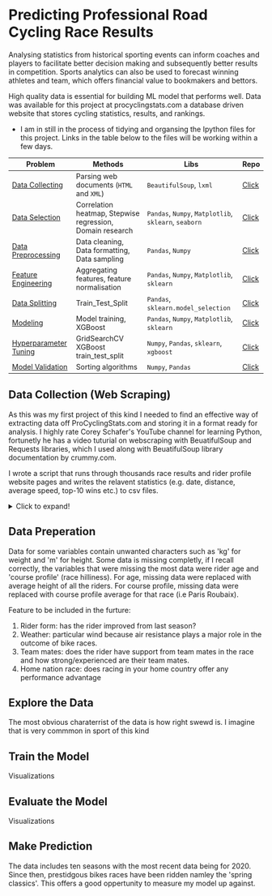 
#  Predicting Professional Road Cycling Race Results



Analysing statistics from historical sporting events can inform coaches and players to facilitate better decision making and subsequently better results in competition. Sports analytics can also be used to forecast winning athletes and team, which offers financial value to bookmakers and bettors.     

High quality data is essential for building ML model that performs well. Data was available for this project at procyclingstats.com a database driven website that stores cycling statistics, results, and rankings.   

* I am in still in the process of tidying and organsing the Ipython files for this project. Links in the table below to the files will be working within a few days. 

|__Problem__|__Methods__|__Libs__|__Repo__|
|-|-|-|-|
|[Data Collecting](#scraping-data-from-procyclingstats.com-for-machine-learning)|Parsing web documents (`HTML` and `XML`) |`BeautifulSoup`, `lxml`|[Click](https://github.com/IeuanEvans/ProCycling_Project/blob/master/Web_Scraping_PCS.ipynb)|
|[Data Selection](#Selecting-data-for-machine-learning-project)|Correlation heatmap, Stepwise regression, Domain research|`Pandas`, `Numpy`, `Matplotlib`, `sklearn`, `seaborn` |[Click]()|
|[Data Preprocessing](#processing-data-for-machine-learning-project)|Data cleaning, Data formatting, Data sampling|`Pandas`, `Numpy` |[Click]()|
|[Feature Engineering](#processing-data-for-machine-learning-project)|Aggregating features, feature normalisation|`Pandas`, `Numpy`, `Matplotlib`, `sklearn`|[Click]()|
|[Data Splitting](#splitting-dataset-training-set-and-test-set)|Train_Test_Split|`Pandas`, `sklearn.model_selection`|[Click]()|
|[Modeling](#training-model)|Model training, XGBoost|`Pandas`, `Numpy`, `Matplotlib`, `sklearn`|[Click]()|
|[Hyperparameter Tuning](#tuning-xgboost-hyperparameters)|GridSearchCV XGBoost train_test_split|`Numpy`, `Pandas`, `sklearn`, `xgboost`|[Click]()|
|[Model Validation](#comparing-model-predictions-against-fan-predictions)|Sorting algorithms|`Numpy`, `Pandas`|[Click]()|



## Data Collection (Web Scraping)

As this was my first project of this kind I needed to find an effective way of extracting data off ProCyclingStats.com and storing it in a format ready for analysis. I highly rate Corey Schafer's YouTube channel for learning Python, fortunetly he has a video tuturial on webscraping with BeuatifulSoup and Requests libraries, which I used along with BeuatifulSoup library documentation by crummy.com.

I wrote a script that runs through thousands race results and rider profile website pages and writes the relavent statistics (e.g. date, distance, average speed, top-10 wins etc.) to csv files.

<details>
  <summary>Click to expand!</summary>
  
  ![](images/Sraping_diagram.png)

</details>

## Data Preperation 

Data for some variables contain unwanted characters such as 'kg' for weight and 'm' for height. Some data is missing completly, if I recall correctly, the variables that were missing the most data were rider age and 'course profile' (race hilliness). For age, missing data were replaced with average height of all the riders. For course profile, missing data were replaced with course profile average for that race (i.e Paris Roubaix). 

Feature to be included in the furture: 
1) Rider form: has the rider improved from last season?
2) Weather: particular wind because air resistance plays a major role in the outcome of bike races.
3) Team mates: does the rider have support from team mates in the race and how strong/experienced are their team mates.
4) Home nation race: does racing in your home country offer any performance advantage

</details>

## Explore the Data

The most obvious charaterrist of the data is how right swewd is. I imagine that is very commmon in sport of this kind 

</details>


## Train the Model

Visualizations

</details>

## Evaluate the Model

Visualizations

</details>

## Make Prediction

The data includes ten seasons with the most recent data being for 2020. Since then, prestidgous bikes races have been ridden namley the 'spring classics'. This offers a good oppertunity to measure my model up against.

</details>

